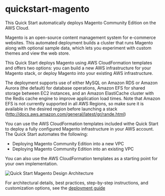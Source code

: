 # quickstart-magento

This Quick Start automatically deploys Magento Community Edition on the AWS Cloud.

Magento is an open-source content management system for e-commerce websites. This automated deployment builds a cluster that runs Magento along with optional sample data, which lets you experiment with custom themes and view the web store.

This Quick Start deploys Magento using AWS CloudFormation templates and offers two options: you can build a new AWS infrastructure for your Magento stack, or deploy Magento into your existing AWS infrastructure. 

The deployment supports use of either MySQL on Amazon RDS or Amazon Aurora (the default) for database operations, Amazon EFS for shared storage between EC2 instances, and an Amazon ElastiCache cluster with the Redis cache engine to improve application load times. Note that Amazon EFS is not currently supported in all AWS Regions, so make sure it is available in the desired region before launching a stack (http://docs.aws.amazon.com/general/latest/gr/rande.html)

You can use the AWS CloudFormation templates included withe Quick Start to deploy a fully configured Magento infrastructure in your AWS account. The Quick Start automates the following:
  * Deploying Magento Community Edition into a new VPC
  * Deploying Magento Community Edition into an existing VPC
  
You can also use the AWS CloudFormation templates as a starting point for your own implementation.

![Quick Start Magento Design Architecture](http://docs.aws.amazon.com/quickstart/latest/magento/images/magento-architecture.png)

For architectural details, best practices, step-by-step instructions, and customization options, see the [deployment guide](http://docs.aws.amazon.com/quickstart/latest/magento/welcome.html)